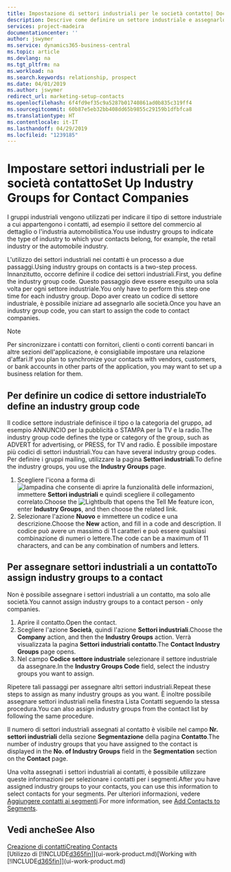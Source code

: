 ```yaml
---
title: Impostazione di settori industriali per le società contatto| Documenti Microsoft
description: Descrive come definire un settore industriale e assegnarlo a una società contatto, ad esempio il settore del commercio al dettaglio o dell'industria automobilistica.
services: project-madeira
documentationcenter: ''
author: jswymer
ms.service: dynamics365-business-central
ms.topic: article
ms.devlang: na
ms.tgt_pltfrm: na
ms.workload: na
ms.search.keywords: relationship, prospect
ms.date: 04/01/2019
ms.author: jswymer
redirect_url: marketing-setup-contacts
ms.openlocfilehash: 6f4fd9ef35c9a5287b01740861ad0b835c319ff4
ms.sourcegitcommit: 60b87e5eb32bb408dd65b9855c29159b1dfbfca8
ms.translationtype: HT
ms.contentlocale: it-IT
ms.lasthandoff: 04/29/2019
ms.locfileid: "1239185"
---
```

# <a name="set-up-industry-groups-for-contact-companies"></a><span data-ttu-id="01977-103">Impostare settori industriali per le società contatto</span><span class="sxs-lookup"><span data-stu-id="01977-103">Set Up Industry Groups for Contact Companies</span></span>
<span data-ttu-id="01977-104">I gruppi industriali vengono utilizzati per indicare il tipo di settore industriale a cui appartengono i contatti, ad esempio il settore del commercio al dettaglio o l'industria automobilistica.</span><span class="sxs-lookup"><span data-stu-id="01977-104">You use industry groups to indicate the type of industry to which your contacts belong, for example, the retail industry or the automobile industry.</span></span>

<span data-ttu-id="01977-105">L'utilizzo dei settori industriali nei contatti è un processo a due passaggi.</span><span class="sxs-lookup"><span data-stu-id="01977-105">Using industry groups on contacts is a two-step process.</span></span> <span data-ttu-id="01977-106">Innanzitutto, occorre definire il codice dei settori industriali.</span><span class="sxs-lookup"><span data-stu-id="01977-106">First, you define the industry group code.</span></span> <span data-ttu-id="01977-107">Questo passaggio deve essere eseguito una sola volta per ogni settore industriale.</span><span class="sxs-lookup"><span data-stu-id="01977-107">You only have to perform this step one time for each industry group.</span></span> <span data-ttu-id="01977-108">Dopo aver creato un codice di settore industriale, è possibile iniziare ad assegnarlo alle società.</span><span class="sxs-lookup"><span data-stu-id="01977-108">Once you have an industry group code, you can start to assign the code to contact companies.</span></span>

> [!NOTE]  
>   <span data-ttu-id="01977-109">Per sincronizzare i contatti con fornitori, clienti o conti correnti bancari in altre sezioni dell'applicazione, è consigliabile impostare una relazione d'affari.</span><span class="sxs-lookup"><span data-stu-id="01977-109">If you plan to synchronize your contacts with vendors, customers, or bank accounts in other parts of the application, you may want to set up a business relation for them.</span></span>

## <a name="to-define-an-industry-group-code"></a><span data-ttu-id="01977-110">Per definire un codice di settore industriale</span><span class="sxs-lookup"><span data-stu-id="01977-110">To define an industry group code</span></span>
<span data-ttu-id="01977-111">Il codice settore industriale definisce il tipo o la categoria del gruppo, ad esempio ANNUNCIO per la pubblicità o STAMPA per la TV e la radio.</span><span class="sxs-lookup"><span data-stu-id="01977-111">The industry group code defines the type or category of the group, such as ADVERT for advertising, or PRESS, for TV and radio.</span></span> <span data-ttu-id="01977-112">È possibile impostare più codici di settori industriali.</span><span class="sxs-lookup"><span data-stu-id="01977-112">You can have several industry group codes.</span></span> <span data-ttu-id="01977-113">Per definire i gruppi mailing, utilizzare la pagina **Settori industriali**.</span><span class="sxs-lookup"><span data-stu-id="01977-113">To define the industry groups, you use the **Industry Groups** page.</span></span>

1. <span data-ttu-id="01977-114">Scegliere l'icona a forma di ![lampadina che consente di aprire la funzionalità delle informazioni](media/ui-search/search_small.png "Informazioni sull'operazione che si desidera eseguire"), immettere **Settori industriali** e quindi scegliere il collegamento correlato.</span><span class="sxs-lookup"><span data-stu-id="01977-114">Choose the ![Lightbulb that opens the Tell Me feature](media/ui-search/search_small.png "Tell me what you want to do") icon, enter **Industry Groups**, and then choose the related link.</span></span>
2. <span data-ttu-id="01977-115">Selezionare l'azione **Nuovo** e immettere un codice e una descrizione.</span><span class="sxs-lookup"><span data-stu-id="01977-115">Choose the **New** action, and fill in a code and description.</span></span> <span data-ttu-id="01977-116">Il codice può avere un massimo di 11 caratteri e può essere qualsiasi combinazione di numeri o lettere.</span><span class="sxs-lookup"><span data-stu-id="01977-116">The code can be a maximum of 11 characters, and can be any combination of numbers and letters.</span></span>

## <a name="AssignIndustryGroupContact"></a> <span data-ttu-id="01977-117">Per assegnare settori industriali a un contatto</span><span class="sxs-lookup"><span data-stu-id="01977-117">To assign industry groups to a contact</span></span>
<span data-ttu-id="01977-118">Non è possibile assegnare i settori industriali a un contatto, ma solo alle società.</span><span class="sxs-lookup"><span data-stu-id="01977-118">You cannot assign industry groups to a contact person - only companies.</span></span>

1. <span data-ttu-id="01977-119">Aprire il contatto.</span><span class="sxs-lookup"><span data-stu-id="01977-119">Open the contact.</span></span>
2. <span data-ttu-id="01977-120">Scegliere l'azione **Società**, quindi l'azione **Settori industriali**.</span><span class="sxs-lookup"><span data-stu-id="01977-120">Choose the **Company** action, and then the **Industry Groups** action.</span></span> <span data-ttu-id="01977-121">Verrà visualizzata la pagina **Settori industriali contatto**.</span><span class="sxs-lookup"><span data-stu-id="01977-121">The **Contact Industry Groups** page opens.</span></span>
3. <span data-ttu-id="01977-122">Nel campo **Codice settore industriale** selezionare il settore industriale da assegnare.</span><span class="sxs-lookup"><span data-stu-id="01977-122">In the **Industry Groups Code** field, select the industry groups you want to assign.</span></span>

<span data-ttu-id="01977-123">Ripetere tali passaggi per assegnare altri settori industriali.</span><span class="sxs-lookup"><span data-stu-id="01977-123">Repeat these steps to assign as many industry groups as you want.</span></span> <span data-ttu-id="01977-124">È inoltre possibile assegnare settori industriali nella finestra Lista Contatti seguendo la stessa procedura.</span><span class="sxs-lookup"><span data-stu-id="01977-124">You can also assign industry groups from the contact list by following the same procedure.</span></span>

<span data-ttu-id="01977-125">Il numero di settori industriali assegnati al contatto è visibile nel campo **Nr. settori industriali** della sezione **Segmentazione** della pagina **Contatto**.</span><span class="sxs-lookup"><span data-stu-id="01977-125">The number of industry groups that you have assigned to the contact is displayed in the **No. of Industry Groups** field in the **Segmentation** section on the **Contact** page.</span></span>

<span data-ttu-id="01977-126">Una volta assegnati i settori industriali ai contatti, è possibile utilizzare queste informazioni per selezionare i contatti per i segmenti.</span><span class="sxs-lookup"><span data-stu-id="01977-126">After you have assigned industry groups to your contacts, you can use this information to select contacts for your segments.</span></span> <span data-ttu-id="01977-127">Per ulteriori informazioni, vedere [Aggiungere contatti ai segmenti](marketing-add-contact-segment.md).</span><span class="sxs-lookup"><span data-stu-id="01977-127">For more information, see [Add Contacts to Segments](marketing-add-contact-segment.md).</span></span>

## <a name="see-also"></a><span data-ttu-id="01977-128">Vedi anche</span><span class="sxs-lookup"><span data-stu-id="01977-128">See Also</span></span>
[<span data-ttu-id="01977-129">Creazione di contatti</span><span class="sxs-lookup"><span data-stu-id="01977-129">Creating Contacts</span></span>](marketing-create-contact-companies.md)  
<span data-ttu-id="01977-130">[Utilizzo di [!INCLUDE[d365fin](includes/d365fin_md.md)]](ui-work-product.md)</span><span class="sxs-lookup"><span data-stu-id="01977-130">[Working with [!INCLUDE[d365fin](includes/d365fin_md.md)]](ui-work-product.md)</span></span>
